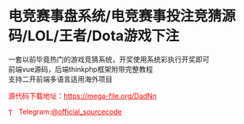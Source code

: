 # 电竞赛事盘系统/电竞赛事投注竞猜源码/LOL/王者/Dota游戏下注

一套以前毕竟热门的游戏竞猜系统，开奖使用系统彩执行开奖即可<br>前端vue源码，后端thinkphp框架附带完整教程<br>支持二开前端多语言适用海外项目<br>


<p style="color: red;">源代码下载地址：<a href="https://mega-file.org/DadNn" style="color: red;">https://mega-file.org/DadNn</a></p><p style="color: red;"><img src="https://cdn-icons-png.flaticon.com/512/2111/2111646.png" alt="Telegram Icon" style="width: 16px; vertical-align: middle; margin-right: 5px;">Telegram:<a href="https://t.me/official_sourcecode" style="color: red;">@official_sourcecode</a></p>
